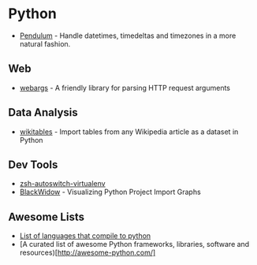# Python

* [Pendulum](https://pendulum.eustace.io/) - Handle datetimes, timedeltas and timezones in a more natural fashion.

## Web

* [webargs](http://webargs.readthedocs.io) - A friendly library for parsing HTTP request arguments

## Data Analysis

* [wikitables](https://github.com/bcicen/wikitables) - Import tables from any Wikipedia article as a dataset in Python

## Dev Tools

* [zsh-autoswitch-virtualenv](https://github.com/MichaelAquilina/zsh-autoswitch-virtualenv)
* [BlackWidow](https://github.com/madisonmay/BlackWidow) - Visualizing Python Project Import Graphs

## Awesome Lists

* [List of languages that compile to python](https://github.com/vindarel/languages-that-compile-to-python)
* [A curated list of awesome Python frameworks, libraries, software and resources)[http://awesome-python.com/]
